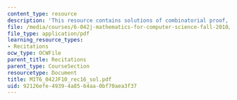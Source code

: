 ```yaml
---
content_type: resource
description: 'This resource contains solutions of combinatorial proof, more counting. '
file: /media/courses/6-042j-mathematics-for-computer-science-fall-2010/92126efe49394a8564aa0bf70aea3f37_MIT6_042JF10_rec16_sol.pdf
file_type: application/pdf
learning_resource_types:
- Recitations
ocw_type: OCWFile
parent_title: Recitations
parent_type: CourseSection
resourcetype: Document
title: MIT6_042JF10_rec16_sol.pdf
uid: 92126efe-4939-4a85-64aa-0bf70aea3f37
---
```

